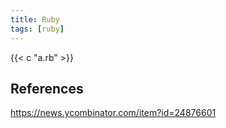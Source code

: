 ```yaml
---
title: Ruby
tags: [ruby]
---
```


{{< c "a.rb" >}}

## References

<https://news.ycombinator.com/item?id=24876601>
